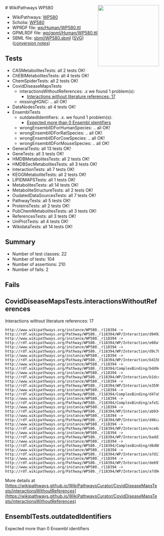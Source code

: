 <img style="float: right; width: 200px" src="../logo.png" />
# WikiPathways WP580

* WikiPathways: [WP580](https://identifiers.org/wikipathways:WP580)
* Scholia: [WP580](https://scholia.toolforge.org/wikipathways/WP580)
* WPRDF file: [wp/Human/WP580.ttl](../wp/Human/WP580.ttl)
* GPMLRDF file: [wp/gpml/Human/WP580.ttl](../wp/gpml/Human/WP580.ttl)
* SBML file: [sbml/WP580.sbml](../sbml/WP580.sbml) ([SVG](../sbml/WP580.svg)) ([conversion notes](../sbml/WP580.txt))

## Tests
* CASMetabolitesTests: all 2 tests OK!
* ChEBIMetabolitesTests: all 4 tests OK!
* ChemSpiderTests: all 2 tests OK!
* CovidDiseaseMapsTests
    * interactionsWithoutReferences: .x we found 1 problem(s):
        * [Interactions without literature references: 17](#9701cce8)
    * missingHGNC: .. all OK!
* DataNodesTests: all 4 tests OK!
* EnsemblTests
    * outdatedIdentifiers: .x. we found 1 problem(s):
        * [Expected more than 0 Ensembl identifiers](#f44398b7)
    * wrongEnsemblIDForHumanSpecies: .. all OK!
    * wrongEnsemblIDForRatSpecies: .. all OK!
    * wrongEnsemblIDForCowSpecies: .. all OK!
    * wrongEnsemblIDForMouseSpecies: .. all OK!
* GeneralTests: all 13 tests OK!
* GeneTests: all 3 tests OK!
* HMDBMetabolitesTests: all 2 tests OK!
* HMDBSecMetabolitesTests: all 3 tests OK!
* InteractionTests: all 7 tests OK!
* KEGGMetaboliteTests: all 2 tests OK!
* LIPIDMAPSTests: all 1 tests OK!
* MetabolitesTests: all 14 tests OK!
* MetaboliteStructureTests: all 2 tests OK!
* OudatedDataSourcesTests: all 7 tests OK!
* PathwayTests: all 5 tests OK!
* ProteinsTests: all 2 tests OK!
* PubChemMetabolitesTests: all 3 tests OK!
* ReferencesTests: all 3 tests OK!
* UniProtTests: all 4 tests OK!
* WikidataTests: all 14 tests OK!


## Summary

* Number of test classes: 22
* Number of tests: 104
* Number of assertions: 210
* Number of fails: 2

## Fails

<a name="9701cce8" />

## CovidDiseaseMapsTests.interactionsWithoutReferences

Interactions without literature references: 17
```
http://www.wikipathways.org/instance/WP580._r118394 -> http://rdf.wikipathways.org/Pathway/WP580._r118394/WP/Interaction/d9492
http://www.wikipathways.org/instance/WP580._r118394 -> http://rdf.wikipathways.org/Pathway/WP580._r118394/WP/Interaction/e60af
http://www.wikipathways.org/instance/WP580._r118394 -> http://rdf.wikipathways.org/Pathway/WP580._r118394/WP/Interaction/d9c70
http://www.wikipathways.org/instance/WP580._r118394 -> http://rdf.wikipathways.org/Pathway/WP580._r118394/WP/Interaction/b4156
http://www.wikipathways.org/instance/WP580._r118394 -> http://rdf.wikipathways.org/Pathway/WP580._r118394/ComplexBinding/bdd94
http://www.wikipathways.org/instance/WP580._r118394 -> http://rdf.wikipathways.org/Pathway/WP580._r118394/WP/Interaction/b1dcc
http://www.wikipathways.org/instance/WP580._r118394 -> http://rdf.wikipathways.org/Pathway/WP580._r118394/WP/Interaction/e3599
http://www.wikipathways.org/instance/WP580._r118394 -> http://rdf.wikipathways.org/Pathway/WP580._r118394/ComplexBinding/d47a5
http://www.wikipathways.org/instance/WP580._r118394 -> http://rdf.wikipathways.org/Pathway/WP580._r118394/ComplexBinding/afe52
http://www.wikipathways.org/instance/WP580._r118394 -> http://rdf.wikipathways.org/Pathway/WP580._r118394/WP/Interaction/ab934
http://www.wikipathways.org/instance/WP580._r118394 -> http://rdf.wikipathways.org/Pathway/WP580._r118394/WP/Interaction/d46ca
http://www.wikipathways.org/instance/WP580._r118394 -> http://rdf.wikipathways.org/Pathway/WP580._r118394/WP/Interaction/ece6a
http://www.wikipathways.org/instance/WP580._r118394 -> http://rdf.wikipathways.org/Pathway/WP580._r118394/WP/Interaction/badd3
http://www.wikipathways.org/instance/WP580._r118394 -> http://rdf.wikipathways.org/Pathway/WP580._r118394/ComplexBinding/d6d88
http://www.wikipathways.org/instance/WP580._r118394 -> http://rdf.wikipathways.org/Pathway/WP580._r118394/WP/Interaction/a7d17
http://www.wikipathways.org/instance/WP580._r118394 -> http://rdf.wikipathways.org/Pathway/WP580._r118394/WP/Interaction/de697
http://www.wikipathways.org/instance/WP580._r118394 -> http://rdf.wikipathways.org/Pathway/WP580._r118394/WP/Interaction/a7d9e
```

More details at [https://wikipathways.github.io/WikiPathwaysCurator/CovidDiseaseMapsTests/interactionsWithoutReferences](https://wikipathways.github.io/WikiPathwaysCurator/CovidDiseaseMapsTests/interactionsWithoutReferences)

<a name="f44398b7" />

## EnsemblTests.outdatedIdentifiers

Expected more than 0 Ensembl identifiers
